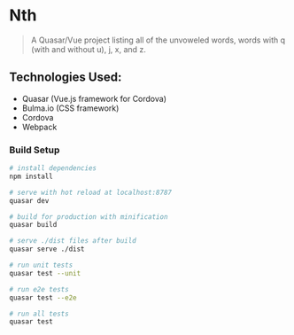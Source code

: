 # Nth

> A Quasar/Vue project listing all of the unvoweled words, words with q (with and without u), j, x, and z.

## Technologies Used:
- Quasar (Vue.js framework for Cordova)
- Bulma.io (CSS framework)
- Cordova
- Webpack

### Build Setup

``` bash
# install dependencies
npm install

# serve with hot reload at localhost:8787
quasar dev

# build for production with minification
quasar build

# serve ./dist files after build
quasar serve ./dist

# run unit tests
quasar test --unit

# run e2e tests
quasar test --e2e

# run all tests
quasar test
```
